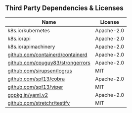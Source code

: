 ## Third Party Dependencies & Licenses

| Name                                                                         | License    |
| ---------------------------------------------------------------------------- | ---------- |
| k8s.io/kubernetes                                                            | Apache-2.0 |
| k8s.io/api                                                                   | Apache-2.0 |
| k8s.io/apimachinery                                                          | Apache-2.0 |
| [github.com/containerd/containerd](https://github.com/containerd/containerd) | Apache-2.0 |
| [github.com/cpuguy83/strongerrors](https://github.com/cpuguy83/strongerrors) | Apache-2.0 |
| [github.com/sirupsen/logrus](https://github.com/sirupsen/logrus)             | MIT        |
| [github.com/spf13/cobra](https://github.com/spf13/cobra)                     | Apache-2.0 |
| [github.com/spf13/viper](https://github.com/spf13/viper)                     | MIT        |
| [gopkg.in/yaml.v2](https://gopkg.in/yaml.v2)                                 | Apache-2.0 |
| [github.com/stretchr/testify](https://github.com/stretchr/testify)           | MIT        |
